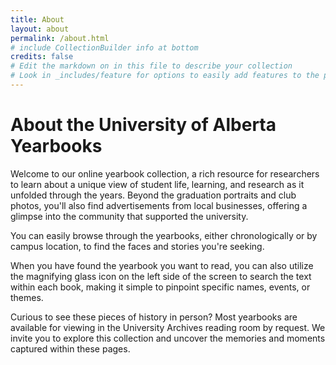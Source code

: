 ```yaml
---
title: About
layout: about
permalink: /about.html
# include CollectionBuilder info at bottom
credits: false
# Edit the markdown on in this file to describe your collection
# Look in _includes/feature for options to easily add features to the page
---
```


<h1>About the University of Alberta Yearbooks </h1>
Welcome to our online yearbook collection, a rich resource for researchers to learn about a unique view of student life, learning, and research as it unfolded through the years. Beyond the graduation portraits and club photos, you'll also find advertisements from local businesses, offering a glimpse into the community that supported the university.

You can easily browse through the yearbooks, either chronologically or by campus location, to find the faces and stories you're seeking. 

When you have found the yearbook you want to read, you can also utilize the magnifying glass icon on the left side of the screen to search the text within each book, making it simple to pinpoint specific names, events, or themes.

Curious to see these pieces of history in person? Most yearbooks are available for viewing in the University Archives reading room by request. We invite you to explore this collection and uncover the memories and moments captured within these pages.
